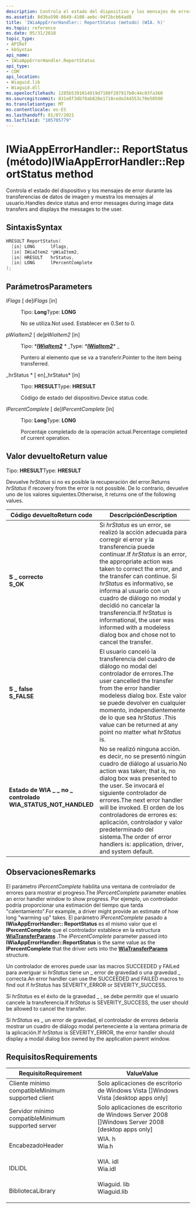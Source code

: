 ```yaml
---
description: Controla el estado del dispositivo y los mensajes de error durante las transferencias de datos de imagen y muestra los mensajes al usuario.
ms.assetid: 8d3ba598-8649-4108-aebc-94f2bcb64ad8
title: 'IWiaAppErrorHandler:: ReportStatus (método) (WIA. h)'
ms.topic: reference
ms.date: 05/31/2018
topic_type:
- APIRef
- kbSyntax
api_name:
- IWiaAppErrorHandler.ReportStatus
api_type:
- COM
api_location:
- Wiaguid.lib
- Wiaguid.dll
ms.openlocfilehash: 1285b5391014919d7108f207917b0c44c03fa360
ms.sourcegitcommit: 831e8f3db78ab820e1710cede244553c70e50500
ms.translationtype: MT
ms.contentlocale: es-ES
ms.lasthandoff: 01/07/2021
ms.locfileid: "105705779"
---
```

# <a name="iwiaapperrorhandlerreportstatus-method"></a><span data-ttu-id="9c559-103">IWiaAppErrorHandler:: ReportStatus (método)</span><span class="sxs-lookup"><span data-stu-id="9c559-103">IWiaAppErrorHandler::ReportStatus method</span></span>

<span data-ttu-id="9c559-104">Controla el estado del dispositivo y los mensajes de error durante las transferencias de datos de imagen y muestra los mensajes al usuario.</span><span class="sxs-lookup"><span data-stu-id="9c559-104">Handles device status and error messages during image data transfers and displays the messages to the user.</span></span>

## <a name="syntax"></a><span data-ttu-id="9c559-105">Sintaxis</span><span class="sxs-lookup"><span data-stu-id="9c559-105">Syntax</span></span>


```C++
HRESULT ReportStatus(
  [in] LONG      lFlags,
  [in] IWiaItem2 *pWiaItem2,
  [in] HRESULT   hrStatus,
  [in] LONG      lPercentComplete
);
```



## <a name="parameters"></a><span data-ttu-id="9c559-106">Parámetros</span><span class="sxs-lookup"><span data-stu-id="9c559-106">Parameters</span></span>

<dl> <dt>

<span data-ttu-id="9c559-107">*lFlags* \[ de\]</span><span class="sxs-lookup"><span data-stu-id="9c559-107">*lFlags* \[in\]</span></span>
</dt> <dd>

<span data-ttu-id="9c559-108">Tipo: **Long**</span><span class="sxs-lookup"><span data-stu-id="9c559-108">Type: **LONG**</span></span>

<span data-ttu-id="9c559-109">No se utiliza.</span><span class="sxs-lookup"><span data-stu-id="9c559-109">Not used.</span></span> <span data-ttu-id="9c559-110">Establecer en 0.</span><span class="sxs-lookup"><span data-stu-id="9c559-110">Set to 0.</span></span>

</dd> <dt>

<span data-ttu-id="9c559-111">*pWiaItem2* \[ de\]</span><span class="sxs-lookup"><span data-stu-id="9c559-111">*pWiaItem2* \[in\]</span></span>
</dt> <dd>

<span data-ttu-id="9c559-112">Tipo: \**[**IWiaItem2**](-wia-iwiaitem2.md) \** _</span><span class="sxs-lookup"><span data-stu-id="9c559-112">Type: \**[**IWiaItem2**](-wia-iwiaitem2.md)\** _</span></span>

<span data-ttu-id="9c559-113">Puntero al elemento que se va a transferir.</span><span class="sxs-lookup"><span data-stu-id="9c559-113">Pointer to the item being transferred.</span></span>

</dd> <dt>

<span data-ttu-id="9c559-114">_hrStatus \* \[ en\]</span><span class="sxs-lookup"><span data-stu-id="9c559-114">_hrStatus\* \[in\]</span></span>
</dt> <dd>

<span data-ttu-id="9c559-115">Tipo: **HRESULT**</span><span class="sxs-lookup"><span data-stu-id="9c559-115">Type: **HRESULT**</span></span>

<span data-ttu-id="9c559-116">Código de estado del dispositivo.</span><span class="sxs-lookup"><span data-stu-id="9c559-116">Device status code.</span></span>

</dd> <dt>

<span data-ttu-id="9c559-117">*lPercentComplete* \[ de\]</span><span class="sxs-lookup"><span data-stu-id="9c559-117">*lPercentComplete* \[in\]</span></span>
</dt> <dd>

<span data-ttu-id="9c559-118">Tipo: **Long**</span><span class="sxs-lookup"><span data-stu-id="9c559-118">Type: **LONG**</span></span>

<span data-ttu-id="9c559-119">Porcentaje completado de la operación actual.</span><span class="sxs-lookup"><span data-stu-id="9c559-119">Percentage completed of current operation.</span></span>

</dd> </dl>

## <a name="return-value"></a><span data-ttu-id="9c559-120">Valor devuelto</span><span class="sxs-lookup"><span data-stu-id="9c559-120">Return value</span></span>

<span data-ttu-id="9c559-121">Tipo: **HRESULT**</span><span class="sxs-lookup"><span data-stu-id="9c559-121">Type: **HRESULT**</span></span>

<span data-ttu-id="9c559-122">Devuelve *hrStatus* si no es posible la recuperación del error.</span><span class="sxs-lookup"><span data-stu-id="9c559-122">Returns *hrStatus* if recovery from the error is not possible.</span></span> <span data-ttu-id="9c559-123">De lo contrario, devuelve uno de los valores siguientes.</span><span class="sxs-lookup"><span data-stu-id="9c559-123">Otherwise, it returns one of the following values.</span></span>



| <span data-ttu-id="9c559-124">Código devuelto</span><span class="sxs-lookup"><span data-stu-id="9c559-124">Return code</span></span>                                                                                              | <span data-ttu-id="9c559-125">Descripción</span><span class="sxs-lookup"><span data-stu-id="9c559-125">Description</span></span>                                                                                                                                                                                                                                        |
|----------------------------------------------------------------------------------------------------------|----------------------------------------------------------------------------------------------------------------------------------------------------------------------------------------------------------------------------------------------------|
| <dl> <span data-ttu-id="9c559-126"><dt>**S \_ correcto**</dt></span><span class="sxs-lookup"><span data-stu-id="9c559-126"><dt>**S\_OK**</dt></span></span> </dl>                     | <span data-ttu-id="9c559-127">Si *hrStatus* es un error, se realizó la acción adecuada para corregir el error y la transferencia puede continuar.</span><span class="sxs-lookup"><span data-stu-id="9c559-127">If *hrStatus* is an error, the appropriate action was taken to correct the error, and the transfer can continue.</span></span> <span data-ttu-id="9c559-128">Si *hrStatus* es informativo, se informa al usuario con un cuadro de diálogo no modal y decidió no cancelar la transferencia.</span><span class="sxs-lookup"><span data-stu-id="9c559-128">If *hrStatus* is informational, the user was informed with a modeless dialog box and chose not to cancel the transfer.</span></span><br/> |
| <dl> <span data-ttu-id="9c559-129"><dt>**S \_ false**</dt></span><span class="sxs-lookup"><span data-stu-id="9c559-129"><dt>**S\_FALSE**</dt></span></span> </dl>                  | <span data-ttu-id="9c559-130">El usuario canceló la transferencia del cuadro de diálogo no modal del controlador de errores.</span><span class="sxs-lookup"><span data-stu-id="9c559-130">The user cancelled the transfer from the error handler modeless dialog box.</span></span> <span data-ttu-id="9c559-131">Este valor se puede devolver en cualquier momento, independientemente de lo que sea *hrStatus* .</span><span class="sxs-lookup"><span data-stu-id="9c559-131">This value can be returned at any point no matter what *hrStatus* is.</span></span> <br/>                                                                                      |
| <dl> <span data-ttu-id="9c559-132"><dt>**Estado de WIA \_ \_ no \_ controlado**</dt></span><span class="sxs-lookup"><span data-stu-id="9c559-132"><dt>**WIA\_STATUS\_NOT\_HANDLED**</dt></span></span> </dl> | <span data-ttu-id="9c559-133">No se realizó ninguna acción. es decir, no se presentó ningún cuadro de diálogo al usuario.</span><span class="sxs-lookup"><span data-stu-id="9c559-133">No action was taken; that is, no dialog box was presented to the user.</span></span> <span data-ttu-id="9c559-134">Se invocará el siguiente controlador de errores.</span><span class="sxs-lookup"><span data-stu-id="9c559-134">The next error handler will be invoked.</span></span> <span data-ttu-id="9c559-135">El orden de los controladores de errores es: aplicación, controlador y valor predeterminado del sistema.</span><span class="sxs-lookup"><span data-stu-id="9c559-135">The order of error handlers is: application, driver, and system default.</span></span><br/>                                                 |



 

## <a name="remarks"></a><span data-ttu-id="9c559-136">Observaciones</span><span class="sxs-lookup"><span data-stu-id="9c559-136">Remarks</span></span>

<span data-ttu-id="9c559-137">El parámetro *lPercentComplete* habilita una ventana de controlador de errores para mostrar el progreso.</span><span class="sxs-lookup"><span data-stu-id="9c559-137">The *lPercentComplete* parameter enables an error handler window to show progress.</span></span> <span data-ttu-id="9c559-138">Por ejemplo, un controlador podría proporcionar una estimación del tiempo que tarda "calentamiento".</span><span class="sxs-lookup"><span data-stu-id="9c559-138">For example, a driver might provide an estimate of how long "warming up" takes.</span></span> <span data-ttu-id="9c559-139">El parámetro *lPercentComplete* pasado a **IWiaAppErrorHandler:: ReportStatus** es el mismo valor que el **lPercentComplete** que el controlador establece en la estructura [**WiaTransferParams**](-wia-wiatransferparams.md) .</span><span class="sxs-lookup"><span data-stu-id="9c559-139">The *lPercentComplete* parameter passed into **IWiaAppErrorHandler::ReportStatus** is the same value as the **lPercentComplete** that the driver sets into the [**WiaTransferParams**](-wia-wiatransferparams.md) structure.</span></span>

<span data-ttu-id="9c559-140">Un controlador de errores puede usar las macros SUCCEEDED y FAILed para averiguar si *hrStatus* tiene un \_ error de gravedad o una gravedad \_ correcta.</span><span class="sxs-lookup"><span data-stu-id="9c559-140">An error handler can use the SUCCEEDED and FAILED macros to find out if *hrStatus* has SEVERITY\_ERROR or SEVERITY\_SUCCESS.</span></span>

<span data-ttu-id="9c559-141">Si *hrStatus* es el éxito de la gravedad \_ , se debe permitir que el usuario cancele la transferencia.</span><span class="sxs-lookup"><span data-stu-id="9c559-141">If *hrStatus* is SEVERITY\_SUCCESS, the user should be allowed to cancel the transfer.</span></span>

<span data-ttu-id="9c559-142">Si *hrStatus* es \_ un error de gravedad, el controlador de errores debería mostrar un cuadro de diálogo modal perteneciente a la ventana primaria de la aplicación.</span><span class="sxs-lookup"><span data-stu-id="9c559-142">If *hrStatus* is SEVERITY\_ERROR, the error handler should display a modal dialog box owned by the application parent window.</span></span>

## <a name="requirements"></a><span data-ttu-id="9c559-143">Requisitos</span><span class="sxs-lookup"><span data-stu-id="9c559-143">Requirements</span></span>



| <span data-ttu-id="9c559-144">Requisito</span><span class="sxs-lookup"><span data-stu-id="9c559-144">Requirement</span></span> | <span data-ttu-id="9c559-145">Value</span><span class="sxs-lookup"><span data-stu-id="9c559-145">Value</span></span> |
|-------------------------------------|----------------------------------------------------------------------------------------|
| <span data-ttu-id="9c559-146">Cliente mínimo compatible</span><span class="sxs-lookup"><span data-stu-id="9c559-146">Minimum supported client</span></span><br/> | <span data-ttu-id="9c559-147">Solo aplicaciones de escritorio de Windows Vista \[\]</span><span class="sxs-lookup"><span data-stu-id="9c559-147">Windows Vista \[desktop apps only\]</span></span><br/>                                         |
| <span data-ttu-id="9c559-148">Servidor mínimo compatible</span><span class="sxs-lookup"><span data-stu-id="9c559-148">Minimum supported server</span></span><br/> | <span data-ttu-id="9c559-149">Solo aplicaciones de escritorio de Windows Server 2008 \[\]</span><span class="sxs-lookup"><span data-stu-id="9c559-149">Windows Server 2008 \[desktop apps only\]</span></span><br/>                                   |
| <span data-ttu-id="9c559-150">Encabezado</span><span class="sxs-lookup"><span data-stu-id="9c559-150">Header</span></span><br/>                   | <dl> <span data-ttu-id="9c559-151"><dt>WIA. h</dt></span><span class="sxs-lookup"><span data-stu-id="9c559-151"><dt>Wia.h</dt></span></span> </dl>       |
| <span data-ttu-id="9c559-152">IDL</span><span class="sxs-lookup"><span data-stu-id="9c559-152">IDL</span></span><br/>                      | <dl> <span data-ttu-id="9c559-153"><dt>WIA. idl</dt></span><span class="sxs-lookup"><span data-stu-id="9c559-153"><dt>Wia.idl</dt></span></span> </dl>     |
| <span data-ttu-id="9c559-154">Biblioteca</span><span class="sxs-lookup"><span data-stu-id="9c559-154">Library</span></span><br/>                  | <dl> <span data-ttu-id="9c559-155"><dt>Wiaguid. lib</dt></span><span class="sxs-lookup"><span data-stu-id="9c559-155"><dt>Wiaguid.lib</dt></span></span> </dl> |



 

 





